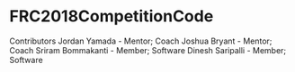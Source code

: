 # FRC2018CompetitionCode

Contributors
Jordan Yamada - Mentor; Coach
Joshua Bryant - Mentor; Coach
Sriram Bommakanti - Member; Software
Dinesh Saripalli - Member; Software
